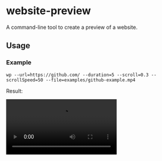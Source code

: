 # website-preview

A command-line tool to create a preview of a website.

## Usage

### Example

```shell
wp --url=https://github.com/ --duration=5 --scroll=0.3 --scrollSpeed=50 --file=examples/github-example.mp4
```

Result:

![Result of the command above](examples/github-example.mp4)
